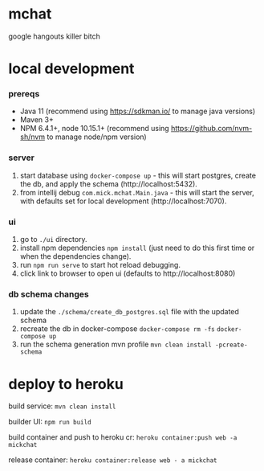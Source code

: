 # mchat
google hangouts killer bitch

# local development
### prereqs

- Java 11 (recommend using https://sdkman.io/ to manage java versions)
- Maven 3+
- NPM 6.4.1+, node 10.15.1+ (recommend using https://github.com/nvm-sh/nvm to manage node/npm version)
### server
1. start database using ```docker-compose up``` - this will start postgres, create the db, and apply the schema (http://localhost:5432). 
2. from intellij debug ```com.mick.mchat.Main.java``` - this will start the server, with defaults set for local development (http://localhost:7070).

### ui
1. go to ```./ui``` directory.
2. install npm dependencies ```npm install``` (just need to do this first time or when the dependencies change).
3. run ```npm run serve``` to start hot reload debugging.
4. click link to browser to open ui (defaults to http://localhost:8080) 

### db schema changes
1. update the ```./schema/create_db_postgres.sql``` file with the updated schema
2. recreate the db in docker-compose ```docker-compose rm -fs``` ```docker-compose up```
3. run the schema generation mvn profile ```mvn clean install -pcreate-schema```

# deploy to heroku
build service: ```mvn clean install```

builder UI: ```npm run build```

build container and push to heroku cr: ```heroku container:push web -a mickchat```

release container: ```heroku container:release web - a mickchat```